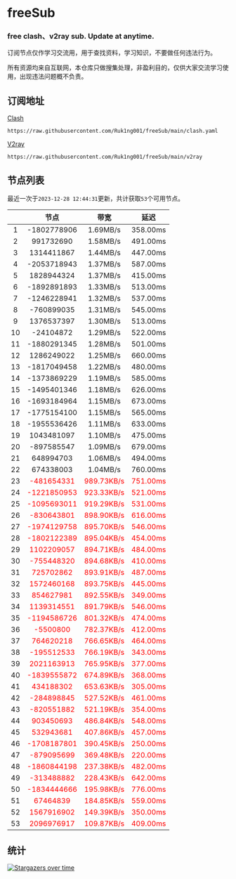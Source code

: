 # freeSub
### free clash、v2ray sub. Update at anytime.

订阅节点仅作学习交流用，用于查找资料，学习知识，不要做任何违法行为。

所有资源均来自互联网，本仓库只做搜集处理，非盈利目的，仅供大家交流学习使用，出现违法问题概不负责。

## 订阅地址
[Clash](https://raw.githubusercontent.com/Ruk1ng001/freeSub/main/clash.yaml)
```
https://raw.githubusercontent.com/Ruk1ng001/freeSub/main/clash.yaml
```
[V2ray](https://raw.githubusercontent.com/Ruk1ng001/freeSub/main/v2ray)
```
https://raw.githubusercontent.com/Ruk1ng001/freeSub/main/v2ray
```

## 节点列表

最近一次于`2023-12-28 12:44:31`更新，共计获取`53`个可用节点。

|  | 节点 | 带宽 | 延迟 |
|:-:|:--:|:--:|:--:|
 | 1 | -1802778906 | 1.69MB/s | 358.00ms |
 | 2 | 991732690 | 1.58MB/s | 491.00ms |
 | 3 | 1314411867 | 1.44MB/s | 447.00ms |
 | 4 | -2053718943 | 1.37MB/s | 587.00ms |
 | 5 | 1828944324 | 1.37MB/s | 415.00ms |
 | 6 | -1892891893 | 1.33MB/s | 513.00ms |
 | 7 | -1246228941 | 1.32MB/s | 537.00ms |
 | 8 | -760899035 | 1.31MB/s | 545.00ms |
 | 9 | 1376537397 | 1.30MB/s | 513.00ms |
 | 10 | -24104872 | 1.29MB/s | 522.00ms |
 | 11 | -1880291345 | 1.28MB/s | 501.00ms |
 | 12 | 1286249022 | 1.25MB/s | 660.00ms |
 | 13 | -1817049458 | 1.22MB/s | 480.00ms |
 | 14 | -1373869229 | 1.19MB/s | 585.00ms |
 | 15 | -1495401346 | 1.18MB/s | 626.00ms |
 | 16 | -1693184964 | 1.15MB/s | 673.00ms |
 | 17 | -1775154100 | 1.15MB/s | 565.00ms |
 | 18 | -1955536426 | 1.11MB/s | 633.00ms |
 | 19 | 1043481097 | 1.10MB/s | 475.00ms |
 | 20 | -897585547 | 1.09MB/s | 679.00ms |
 | 21 | 648994703 | 1.06MB/s | 494.00ms |
 | 22 | 674338003 | 1.04MB/s | 760.00ms |
 | 23 | <font color=red>-481654331</font> | <font color=red>989.73KB/s</font> | <font color=red>751.00ms</font> |
 | 24 | <font color=red>-1221850953</font> | <font color=red>923.33KB/s</font> | <font color=red>521.00ms</font> |
 | 25 | <font color=red>-1095693011</font> | <font color=red>919.29KB/s</font> | <font color=red>531.00ms</font> |
 | 26 | <font color=red>-830643801</font> | <font color=red>898.90KB/s</font> | <font color=red>616.00ms</font> |
 | 27 | <font color=red>-1974129758</font> | <font color=red>895.70KB/s</font> | <font color=red>546.00ms</font> |
 | 28 | <font color=red>-1802122389</font> | <font color=red>895.04KB/s</font> | <font color=red>454.00ms</font> |
 | 29 | <font color=red>1102209057</font> | <font color=red>894.71KB/s</font> | <font color=red>484.00ms</font> |
 | 30 | <font color=red>-755448320</font> | <font color=red>894.68KB/s</font> | <font color=red>410.00ms</font> |
 | 31 | <font color=red>725702862</font> | <font color=red>893.91KB/s</font> | <font color=red>487.00ms</font> |
 | 32 | <font color=red>1572460168</font> | <font color=red>893.75KB/s</font> | <font color=red>445.00ms</font> |
 | 33 | <font color=red>854627981</font> | <font color=red>892.55KB/s</font> | <font color=red>349.00ms</font> |
 | 34 | <font color=red>1139314551</font> | <font color=red>891.79KB/s</font> | <font color=red>546.00ms</font> |
 | 35 | <font color=red>-1194586726</font> | <font color=red>801.32KB/s</font> | <font color=red>474.00ms</font> |
 | 36 | <font color=red>-5500800</font> | <font color=red>782.37KB/s</font> | <font color=red>412.00ms</font> |
 | 37 | <font color=red>764620218</font> | <font color=red>766.65KB/s</font> | <font color=red>464.00ms</font> |
 | 38 | <font color=red>-195512533</font> | <font color=red>766.19KB/s</font> | <font color=red>343.00ms</font> |
 | 39 | <font color=red>2021163913</font> | <font color=red>765.95KB/s</font> | <font color=red>377.00ms</font> |
 | 40 | <font color=red>-1839555872</font> | <font color=red>674.89KB/s</font> | <font color=red>368.00ms</font> |
 | 41 | <font color=red>434188302</font> | <font color=red>653.63KB/s</font> | <font color=red>305.00ms</font> |
 | 42 | <font color=red>-284898845</font> | <font color=red>527.52KB/s</font> | <font color=red>461.00ms</font> |
 | 43 | <font color=red>-820551882</font> | <font color=red>521.19KB/s</font> | <font color=red>354.00ms</font> |
 | 44 | <font color=red>903450693</font> | <font color=red>486.84KB/s</font> | <font color=red>548.00ms</font> |
 | 45 | <font color=red>532943681</font> | <font color=red>407.86KB/s</font> | <font color=red>457.00ms</font> |
 | 46 | <font color=red>-1708187801</font> | <font color=red>390.45KB/s</font> | <font color=red>250.00ms</font> |
 | 47 | <font color=red>-879095699</font> | <font color=red>369.48KB/s</font> | <font color=red>220.00ms</font> |
 | 48 | <font color=red>-1860844198</font> | <font color=red>237.38KB/s</font> | <font color=red>482.00ms</font> |
 | 49 | <font color=red>-313488882</font> | <font color=red>228.43KB/s</font> | <font color=red>642.00ms</font> |
 | 50 | <font color=red>-1834444666</font> | <font color=red>195.98KB/s</font> | <font color=red>776.00ms</font> |
 | 51 | <font color=red>67464839</font> | <font color=red>184.85KB/s</font> | <font color=red>559.00ms</font> |
 | 52 | <font color=red>1567916902</font> | <font color=red>149.39KB/s</font> | <font color=red>350.00ms</font> |
 | 53 | <font color=red>2096976917</font> | <font color=red>109.87KB/s</font> | <font color=red>409.00ms</font> |


## 统计

[![Stargazers over time](https://starchart.cc/Ruk1ng001/freeSub.svg)](https://starchart.cc/Ruk1ng001/freeSub)